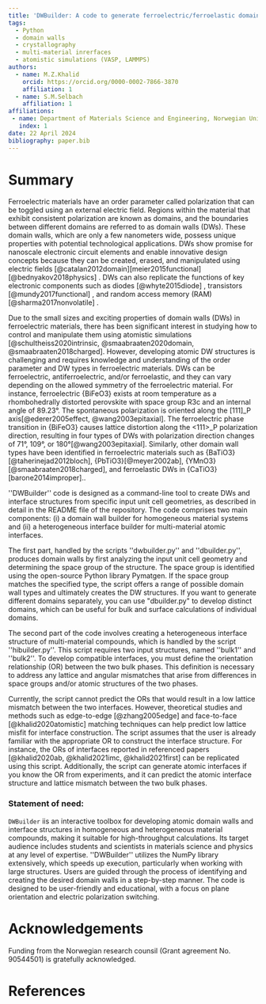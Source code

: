 ```yaml
---
title: 'DWBuilder: A code to generate ferroelectric/ferroelastic domain walls and multi-material atomic interface structures'
tags:
  - Python
  - domain walls
  - crystallography
  - multi-material inrerfaces
  - atomistic simulations (VASP, LAMMPS)
authors:
  - name: M.Z.Khalid
    orcid: https://orcid.org/0000-0002-7866-3870
    affiliation: 1
  - name: S.M.Selbach
    affiliation: 1
affiliations:
 - name: Department of Materials Science and Engineering, Norwegian University of Science and Technology, Trondheim, Norway
   index: 1
date: 22 April 2024
bibliography: paper.bib
---
```


# Summary

Ferroelectric materials have an order parameter called polarization that can be toggled using an external electric field. Regions within the material that exhibit consistent polarization are known as domains, and the boundaries between different domains are referred to as domain walls (DWs).  These domain walls, which are only a few nanometers wide, possess unique properties with potential technological applications. DWs show promise for nanoscale electronic circuit elements and enable innovative design concepts because they can be created, erased, and manipulated using electric fields [@catalan2012domain][meier2015functional][@bednyakov2018physics] . DWs can also replicate the functions of key electronic components such as diodes [@whyte2015diode] , transistors [@mundy2017functional] , and random access memory (RAM) [@sharma2017nonvolatile] .

Due to the small sizes and exciting properties of domain walls (DWs) in ferroelectric materials, there has been significant interest in studying how to control and manipulate them using atomistic simulations  [@schultheiss2020intrinsic, @smaabraaten2020domain, @smaabraaten2018charged]. However, developing atomic DW structures is challenging and requires knowledge and understanding of the order parameter and DW types in ferroelectric materials. DWs can be ferroelectric, antiferroelectric, and/or ferroelastic, and they can vary depending on the allowed symmetry of the ferroelectric material. For instance, ferroelectric {BiFeO3} exists at room temperature as a rhombohedrally distorted perovskite with space group R3c and an internal angle of 89.23°. The spontaneous polarization is oriented along the [111]_P axis[@ederer2005effect, @wang2003epitaxial]. The ferroelectric phase transition in {BiFeO3} causes lattice distortion along the <111>_P polarization direction, resulting in four types of DWs with polarization direction changes of 71°, 109°, or 180°[@wang2003epitaxial]. Similarly, other domain wall types have been identified in ferroelectric materials such as {BaTiO3}[@taherinejad2012bloch], {PbTiO3}[@meyer2002ab], {YMnO3}[@smaabraaten2018charged], and ferroelastic DWs in {CaTiO3}[barone2014improper]..

''DWBuilder'' code is designed as a command-line tool to create DWs and interface structures from specific input unit cell geometries, as described in detail in the README file of the repository. The code comprises two main components: (i) a domain wall builder for homogeneous material systems and (ii) a heterogeneous interface builder for multi-material atomic interfaces.

The first part, handled by the scripts ''dwbuilder.py'' and ''dbuilder.py'',  produces domain walls by first analyzing the input unit cell geometry and determining the space group of the structure. The space group is identified using the open-source Python library Pymatgen. If the space group matches the specified type, the script offers a range of possible domain wall types and ultimately creates the DW structures. If you want to generate different domains separately, you can use "dbuilder.py" to develop distinct domains, which can be useful for bulk and surface calculations of individual domains.
  
 The second part of the code involves creating a heterogeneous interface structure of multi-material compounds, which is handled by the script ''hibuilder.py''. This script requires two input structures, named ''bulk1'' and ''bulk2''. To develop compatible interfaces, you must define the orientation relationship (OR) between the two bulk phases. This definition is necessary to address any lattice and angular mismatches that arise from differences in space groups and/or atomic structures of the two phases. 

Currently, the script cannot predict the ORs that would result in a low lattice mismatch between the two interfaces. However, theoretical studies and methods such as edge-to-edge   [@zhang2005edge] and face-to-face [@khalid2020atomistic] matching techniques can help predict low lattice misfit for interface construction. The script assumes that the user is already familiar with the appropriate OR to construct the interface structure. For instance, the ORs of interfaces reported in referenced papers  [@khalid2020ab, @khalid2021imc, @khalid2021first]  can be replicated using this script. Additionally, the script can generate atomic interfaces if you know the OR from experiments, and it can predict the atomic interface structure and lattice mismatch between the two bulk phases.

 
### Statement of need:
``DWBuilder`` iis an interactive toolbox for developing atomic domain walls and interface structures in homogeneous and heterogeneous material compounds, making it suitable for high-throughput calculations. Its target audience includes students and scientists in materials science and physics at any level of expertise. ''DWBuilder'' utilizes the NumPy library extensively, which speeds up execution, particularly when working with large structures. Users are guided through the process of identifying and creating the desired domain walls in a step-by-step manner. The code is designed to be user-friendly and educational, with a focus on plane orientation and electric polarization switching.


# Acknowledgements

Funding from the Norwegian research counsil  (Grant agreement No. 90544501) is gratefully acknowledged.

# References



